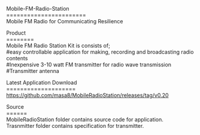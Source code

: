 Mobile-FM-Radio-Station<BR>
=======================<BR>
 Mobile FM Radio for Communicating Resilience<BR>
 
 
 Product<BR>
 ========<BR>
 Mobile FM Radio Station Kit is consists of;<BR>
  #easy controllable application for making, recording and broadcasting radio contents<BR>
  #Inexpensive 3-10 watt FM transmitter for radio wave transmission<BR>
  #Transmitter antenna

 Latest Application Download<BR>
 ====================<BR>
  https://github.com/masa8/MobileRadioStation/releases/tag/v0.20<BR>
 
 Source<BR>
 ======<BR>
 MobileRadioStation folder contains source code for application.<BR>
 Trasnmitter folder contains specification for transmitter.<BR>
 
 
